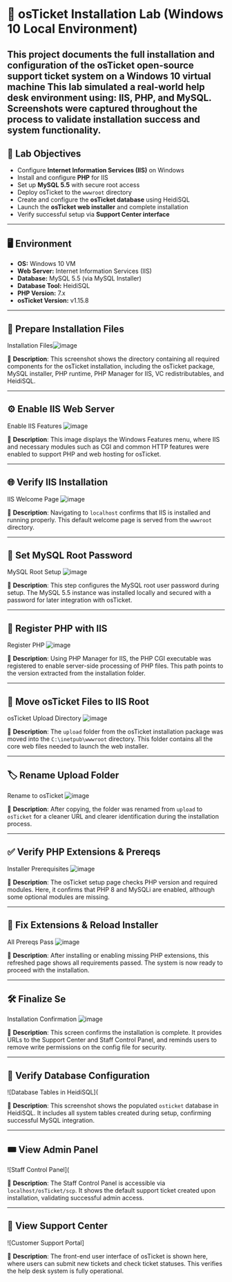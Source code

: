 # 🎫 osTicket Installation Lab  (Windows 10 Local Environment)

This project documents the full installation and configuration of the **osTicket** open-source support ticket system on a Windows 10 virtual machine This lab simulated a real-world help desk environment using: **IIS**, **PHP**, and **MySQL**. Screenshots were captured throughout the process to validate installation success and system functionality.
---

## 📌 Lab Objectives

- Configure **Internet Information Services (IIS)** on Windows
- Install and configure **PHP** for IIS
- Set up **MySQL 5.5** with secure root access
- Deploy osTicket to the `wwwroot` directory
- Create and configure the **osTicket database** using HeidiSQL
- Launch the **osTicket web installer** and complete installation
- Verify successful setup via **Support Center interface**

---

## 🖥️ Environment

- **OS:** Windows 10 VM
- **Web Server:** Internet Information Services (IIS)
- **Database:** MySQL 5.5 (via MySQL Installer)
- **Database Tool:** HeidiSQL
- **PHP Version:** 7.x
- **osTicket Version:** v1.15.8
---

## 📁 Prepare Installation Files

Installation Files![image](https://github.com/user-attachments/assets/01375fb5-f888-4148-b15c-38904aa42688)


📄 **Description**: This screenshot shows the directory containing all required components for the osTicket installation, including the osTicket package, MySQL installer, PHP runtime, PHP Manager for IIS, VC redistributables, and HeidiSQL.

---

## ⚙️ Enable IIS Web Server

Enable IIS Features ![image](https://github.com/user-attachments/assets/d8c9c686-8b93-4c95-8193-9fd1df7648dd)



📄 **Description**: This image displays the Windows Features menu, where IIS and necessary modules such as CGI and common HTTP features were enabled to support PHP and web hosting for osTicket.

---

## 🌐 Verify IIS Installation

IIS Welcome Page ![image](https://github.com/user-attachments/assets/38653e9e-e220-4a2e-b859-02b088e418c9)


📄 **Description**: Navigating to `localhost` confirms that IIS is installed and running properly. This default welcome page is served from the `wwwroot` directory.

---

## 🔐 Set MySQL Root Password

MySQL Root Setup ![image](https://github.com/user-attachments/assets/fbd9d898-b7e7-47ba-835a-b36d6918de85)


📄 **Description**: This step configures the MySQL root user password during setup. The MySQL 5.5 instance was installed locally and secured with a password for later integration with osTicket.

---

## 🧠 Register PHP with IIS

Register PHP ![image](https://github.com/user-attachments/assets/af5800bc-80af-4785-8214-9038d4fd1166)


📄 **Description**: Using PHP Manager for IIS, the PHP CGI executable was registered to enable server-side processing of PHP files. This path points to the version extracted from the installation folder.

---

## 📂 Move osTicket Files to IIS Root

osTicket Upload Directory ![image](https://github.com/user-attachments/assets/b3a5dcbc-4529-43bf-96e3-ae457e01333b)


📄 **Description**: The `upload` folder from the osTicket installation package was moved into the `C:\inetpub\wwwroot` directory. This folder contains all the core web files needed to launch the web installer.

---

## 🏷️ Rename Upload Folder

Rename to osTicket ![image](https://github.com/user-attachments/assets/6db1fd10-f53a-424f-81fd-089d642844e9)


📄 **Description**: After copying, the folder was renamed from `upload` to `osTicket` for a cleaner URL and clearer identification during the installation process.

---

## ✅ Verify PHP Extensions & Prereqs

Installer Prerequisites ![image](https://github.com/user-attachments/assets/9f4ebbb1-e846-45e7-baa9-3240248ffc72)


📄 **Description**: The osTicket setup page checks PHP version and required modules. Here, it confirms that PHP 8 and MySQLi are enabled, although some optional modules are missing.

---

## 🔁 Fix Extensions & Reload Installer

All Prereqs Pass ![image](https://github.com/user-attachments/assets/6aaa7e7a-c202-485a-b210-c9db29f50a9a)


📄 **Description**: After installing or enabling missing PHP extensions, this refreshed page shows all requirements passed. The system is now ready to proceed with the installation.

---

## 🛠️ Finalize Se

Installation Confirmation ![image](https://github.com/user-attachments/assets/233fb87e-def2-4333-905a-e38b1e9924e1)


📄 **Description**: This screen confirms the installation is complete. It provides URLs to the Support Center and Staff Control Panel, and reminds users to remove write permissions on the config file for security.

---

## 🧩 Verify Database Configuration

![Database Tables in HeidiSQL](

📄 **Description**: This screenshot shows the populated `osticket` database in HeidiSQL. It includes all system tables created during setup, confirming successful MySQL integration.

---

## 🎟️ View Admin Panel

![Staff Control Panel](

📄 **Description**: The Staff Control Panel is accessible via `localhost/osTicket/scp`. It shows the default support ticket created upon installation, validating successful admin access.

---

## 👥 View Support Center

![Customer Support Portal]

📄 **Description**: The front-end user interface of osTicket is shown here, where users can submit new tickets and check ticket statuses. This verifies the help desk system is fully operational.
